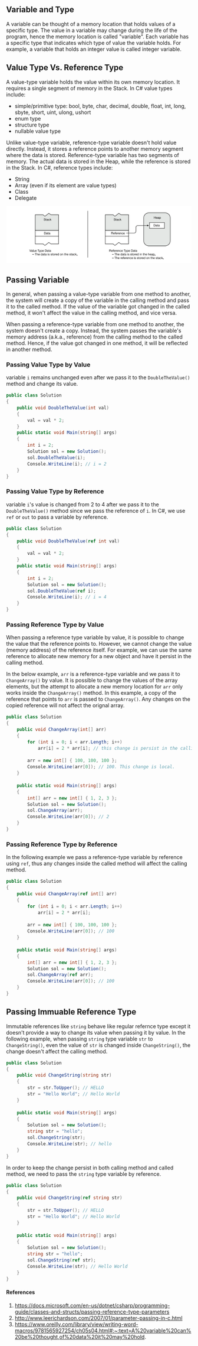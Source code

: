 ## Variable and Type
A variable can be thought of a memory location that holds values of a specific type. The value in a variable may change during the life of the program, hence the memory location is called "variable". Each variable has a specific type that indicates which type of value the variable holds. For example, a variable that holds an integer value is called integer variable.


## Value Type Vs. Reference Type
A value-type variable holds the value within its own memory location. It requires a single segment of memory in the Stack. In C# value types include:
- simple/primitive type: bool, byte, char, decimal, double, float, int, long, sbyte, short, uint, ulong, ushort
- enum type
- structure type
- nullable value type


Unlike value-type variable, reference-type variable doesn't hold value directly. Instead, it stores a reference points to another memory segment where the data is stored. Reference-type variable has two segments of memory. The actual data is stored in the Heap, while the reference is stored in the Stack. In C#, reference types include:
- String
- Array (even if its element are value types)
- Class
- Delegate

![](https://github.com/idanhuang/Learning_Note/blob/main/img/value_type_and_reference_type.PNG)

## Passing Variable
In general, when passing a value-type variable from one method to another, the system will create a copy of the variable in the calling method and pass it to the called method. If the value of the variable got changed in the called method, it won't affect the value in the calling method, and vice versa. 

When passing a reference-type variable from one method to another, the system doesn't create a copy. Instead, the system passes the variable's memory address (a.k.a., reference) from the calling method to the called method. Hence, if the value got changed in one method, it will be reflected in another method.


### Passing Value Type by Value
variable ```i``` remains unchanged even after we pass it to the ```DoubleTheValue()``` method and change its value.
```C#
public class Solution
{
    public void DoubleTheValue(int val)
    {
        val = val * 2;
    }
    public static void Main(string[] args)
    {
        int i = 2;
        Solution sol = new Solution();        
        sol.DoubleTheValue(i);
        Console.WriteLine(i); // i = 2
    }
}
```

### Passing Value Type by Reference
variable ```i```'s value is changed from 2 to 4 after we pass it to the ```DoubleTheValue()``` method since we pass the reference of ```i```. In C#, we use ```ref``` or ```out``` to pass a variable by reference.
```C#
public class Solution
{
    public void DoubleTheValue(ref int val)
    {
        val = val * 2;
    }
    public static void Main(string[] args)
    {
        int i = 2;
        Solution sol = new Solution();        
        sol.DoubleTheValue(ref i);
        Console.WriteLine(i); // i = 4
    }
}
```

### Passing Reference Type by Value 
When passing a reference type variable by value, it is possible to change the value that the reference points to. However, we cannot change the value (memory address) of the reference itself. For example, we can use the same reference to allocate new memory for a new object and have it persist in the calling method.

In the below example, ```arr``` is a reference-type variable and we pass it to ```ChangeArray()``` by value. It is possible to change the values of the array elements, but the attempt to allocate a new memory location for ```arr``` only  works inside the ```ChangeArray()``` method. In this example, a copy of the reference that points to ```arr``` is passed to ```ChangeArray()```. Any changes on the copied reference will not affect the orignal array.
```C#
public class Solution
{
    public void ChangeArray(int[] arr)
    {
        for (int i = 0; i < arr.Length; i++)
            arr[i] = 2 * arr[i]; // this change is persist in the calling method

        arr = new int[] { 100, 100, 100 };
        Console.WriteLine(arr[0]); // 100. This change is local.
    }

    public static void Main(string[] args)
    {
        int[] arr = new int[] { 1, 2, 3 };
        Solution sol = new Solution();
        sol.ChangeArray(arr);
        Console.WriteLine(arr[0]); // 2
    }
}
```

### Passing Reference Type by Reference
In the following example we pass a reference-type variable by reference using ```ref```, thus any changes inside the called method will affect the calling method.
```C#
public class Solution
{
    public void ChangeArray(ref int[] arr)
    {
        for (int i = 0; i < arr.Length; i++)
            arr[i] = 2 * arr[i];

        arr = new int[] { 100, 100, 100 };
        Console.WriteLine(arr[0]); // 100
    }

    public static void Main(string[] args)
    {
        int[] arr = new int[] { 1, 2, 3 };
        Solution sol = new Solution();
        sol.ChangeArray(ref arr);
        Console.WriteLine(arr[0]); // 100
    }
}
```

## Passing Immuable Reference Type
Immutable references like ```string``` behave like regular refernce type except it doesn't provide a way to change its value when passing it by value. In the following example, when passing ```string``` type variable ```str``` to ```ChangeString()```, even the value of ```str``` is changed inside ```ChangeString()```, the change doesn't affect the calling method. 
```C#
public class Solution
{
    public void ChangeString(string str)
    {
        str = str.ToUpper(); // HELLO
        str = "Hello World"; // Hello World
    }

    public static void Main(string[] args)
    {
        Solution sol = new Solution();
        string str = "hello";
        sol.ChangeString(str);
        Console.WriteLine(str); // hello
    }
}
```

In order to keep the change persist in both calling method and called method, we need to pass the ```string``` type variable by reference.
```C#
public class Solution
{
    public void ChangeString(ref string str)
    {
        str = str.ToUpper(); // HELLO
        str = "Hello World"; // Hello World
    }

    public static void Main(string[] args)
    {
        Solution sol = new Solution();
        string str = "hello";
        sol.ChangeString(ref str);
        Console.WriteLine(str); // Hello World
    }
}
```

#### References
1. https://docs.microsoft.com/en-us/dotnet/csharp/programming-guide/classes-and-structs/passing-reference-type-parameters
2. http://www.leerichardson.com/2007/01/parameter-passing-in-c.html
3. https://www.oreilly.com/library/view/writing-word-macros/9781565927254/ch05s04.html#:~:text=A%20variable%20can%20be%20thought,of%20data%20it%20may%20hold.
